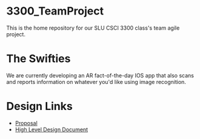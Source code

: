 # 3300_TeamProject

This is the home repository for our SLU CSCI 3300 class's team agile project.

# The Swifties

We are currently developing an AR fact-of-the-day IOS app that also scans and reports information on whatever you'd like using image recognition.

# Design Links
- <a href="https://docs.google.com/document/d/17iHpNunVMzO-UT2wNKKZXIwQba7SwDKSYSnAKIRmWPw/edit?usp=sharing">Proposal</a>
- <a href="https://docs.google.com/document/d/12_2QKN3l9uep0tp9M55jegU8vaK22-mDRxQ1XigxPTc/edit?usp=sharing">High Level Design Document</a>

